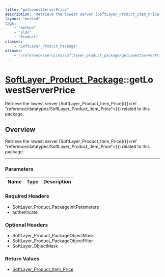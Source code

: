 ```yaml
---
title: "getLowestServerPrice"
description: "Retrieve the lowest server [SoftLayer_Product_Item_Price]({{<ref 'reference/datatypes/SoftLayer_Product_Item_Price'>}})... "
layout: "method"
tags:
    - "method"
    - "sldn"
    - "Product"
classes:
    - "SoftLayer_Product_Package"
aliases:
    - "/reference/services/softlayer_product_package/getLowestServerPrice"
---
```

# [SoftLayer_Product_Package](/reference/services/SoftLayer_Product_Package)::getLowestServerPrice


Retrieve the lowest server [SoftLayer_Product_Item_Price]({{<ref "reference/datatypes/SoftLayer_Product_Item_Price">}}) related to this package.


## Overview 
Retrieve the lowest server [SoftLayer_Product_Item_Price]({{<ref "reference/datatypes/SoftLayer_Product_Item_Price">}}) related to this package.

-----

### Parameters 
|Name | Type | Description |
| --- | --- | --- |


### Required Headers
* SoftLayer_Product_PackageInitParameters
* authenticate


### Optional Headers
* SoftLayer_Product_PackageObjectMask
* SoftLayer_Product_PackageObjectFilter
* SoftLayer_ObjectMask

### Return Values
* <a href='/reference/datatypes/SoftLayer_Product_Item_Price'>SoftLayer_Product_Item_Price </a>




